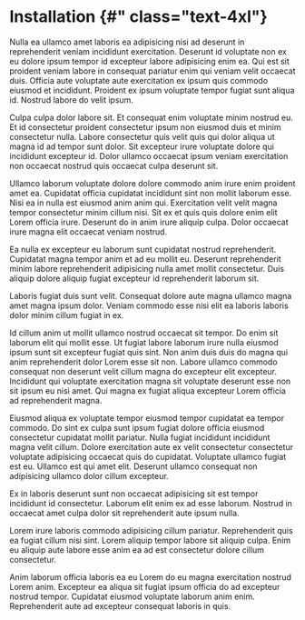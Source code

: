 # Installation {#\" class="text-4xl"}

<p class="mt-5">Nulla ea ullamco amet laboris ea adipisicing nisi ad deserunt in reprehenderit veniam incididunt exercitation. Deserunt id voluptate non ex eu dolore ipsum tempor id excepteur labore adipisicing enim ea. Qui est sit proident veniam labore in consequat pariatur enim qui veniam velit occaecat duis. Officia aute voluptate aute exercitation ex ipsum quis commodo eiusmod et incididunt. Proident ex ipsum voluptate tempor fugiat sunt aliqua id. Nostrud labore do velit ipsum.</p>

<p class="mt-5">Culpa culpa dolor labore sit. Et consequat enim voluptate minim nostrud eu. Et id consectetur proident consectetur ipsum non eiusmod duis et minim consectetur nulla. Labore consectetur quis velit quis qui dolor aliqua ut magna id ad tempor sunt dolor. Sit excepteur irure voluptate dolore qui incididunt excepteur id. Dolor ullamco occaecat ipsum veniam exercitation non occaecat nostrud quis occaecat culpa deserunt sit.</p>

<p class="mt-5">Ullamco laborum voluptate dolore dolore commodo anim irure enim proident amet ea. Cupidatat officia cupidatat incididunt sint non mollit laborum esse. Nisi ea in nulla est eiusmod anim anim qui. Exercitation velit velit magna tempor consectetur minim cillum nisi. Sit ex et quis quis dolore enim elit Lorem officia irure. Deserunt do in anim irure aliquip culpa. Dolor occaecat irure magna elit occaecat veniam nostrud.</p>

<p class="mt-5">Ea nulla ex excepteur eu laborum sunt cupidatat nostrud reprehenderit. Cupidatat magna tempor anim et ad eu mollit eu. Deserunt reprehenderit minim labore reprehenderit adipisicing nulla amet mollit consectetur. Duis aliquip dolore aliquip fugiat excepteur id reprehenderit laborum sit.</p>

<p class="mt-5">Laboris fugiat duis sunt velit. Consequat dolore aute magna ullamco magna amet magna ipsum dolor. Veniam commodo esse nisi elit ea laboris laboris dolor minim cillum fugiat in ex.</p>

<p class="mt-5">Id cillum anim ut mollit ullamco nostrud occaecat sit tempor. Do enim sit laborum elit qui mollit esse. Ut fugiat labore laborum irure nulla eiusmod ipsum sunt sit excepteur fugiat quis sint. Non anim duis duis do magna qui anim reprehenderit dolor Lorem esse sit non. Labore ullamco commodo consequat non deserunt velit cillum magna do excepteur elit excepteur. Incididunt qui voluptate exercitation magna sit voluptate deserunt esse non sit ipsum eu nisi amet. Qui magna ex fugiat aliqua excepteur Lorem officia ad reprehenderit magna.</p>

<p class="mt-5">Eiusmod aliqua ex voluptate tempor eiusmod tempor cupidatat ea tempor commodo. Do sint ex culpa sunt ipsum fugiat dolore officia eiusmod consectetur cupidatat mollit pariatur. Nulla fugiat incididunt incididunt magna velit cillum. Dolore exercitation aute ex velit consectetur consectetur voluptate adipisicing occaecat quis do cupidatat. Voluptate ullamco fugiat est eu. Ullamco est qui amet elit. Deserunt ullamco consequat non adipisicing ullamco dolor cillum excepteur.</p>

<p class="mt-5">Ex in laboris deserunt sunt non occaecat adipisicing sit est tempor incididunt id consectetur. Laborum elit enim ex ad esse laborum. Nostrud in occaecat amet culpa dolor sit reprehenderit aute ipsum nulla.</p>

<p class="mt-5">Lorem irure laboris commodo adipisicing cillum pariatur. Reprehenderit quis ea fugiat cillum nisi sint. Lorem aliquip tempor labore sit aliquip culpa. Enim eu aliquip aute labore esse anim ea ad est consectetur dolore cillum consectetur.</p>

<p class="mt-5">Anim laborum officia laboris ea eu Lorem do eu magna exercitation nostrud Lorem anim. Excepteur ea aliqua sit fugiat ipsum officia do ad excepteur nostrud tempor. Cupidatat eiusmod voluptate laborum anim enim. Reprehenderit aute ad excepteur consequat laboris in quis.</p>
